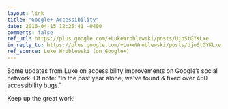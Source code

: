 ```yaml
---
layout: link
title: "Google+ Accessibility"
date: 2016-04-15 12:25:41 -0400
comments: false
ref_url: https://plus.google.com/+LukeWroblewski/posts/UjoStGYKLxe
in_reply_to: https://plus.google.com/+LukeWroblewski/posts/UjoStGYKLxe
ref_source: Luke Wroblewski (on Google+)
---
```


Some updates from Luke on accessibility improvements on Google’s social network. Of note: “In the past year alone, we've found & fixed over 450 accessibility bugs.”

Keep up the great work!